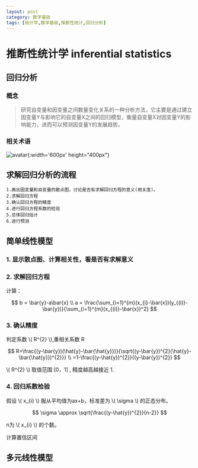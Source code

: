 ```yaml
---
layout: post
category: 数学基础
tags: [统计学,数学基础,推断性统计,回归分析]
---
```


推断性统计学 inferential statistics
==============

## 回归分析

### 概念

> 研究自变量和因变量之间数量变化关系的一种分析方法，它主要是通过建立因变量Y与影响它的自变量X之间的回归模型，衡量自变量X对因变量Y的影响能力，进而可以预测因变量Y的发展趋势。

### 相关术语

![avatar](https://gwfp.github.io/static/images/19/12/08/regressiveanalysis.png){:width='600px' height="400px"}

## 求解回归分析的流程

	1.画出因变量和自变量的散点图，讨论是否有求解回归方程的意义(相关度)。
	2.求解回归方程
	3.确认回归方程的精度
	4.进行回归方程系数的检验
	5.总体回归估计
	6.进行预测


## 简单线性模型

### 1. 显示散点图、计算相关性，看是否有求解意义

### 2. 求解回归方程

计算：

$$
	b = \bar{y}-a\bar{x}  \\
	a = \frac{\sum_{i=1}^{m}(x_{i}-\bar{x})(y_{(i)}-\bar{y})}{\sum_{i=1}^{m}(x_{(i)}-\bar{x})^2}
$$

### 3. 确认精度

判定系数 \\( R^{2} \\),重相关系数 R

$$
	R=\frac{(y-\bar{y})(\hat{y}-\bar{\hat{y}})}{\sqrt{(y-\bar{y})^{2}(\hat{y}-\bar{\hat{y}})^{2}}}	\\
	 =1-\frac{(y-\hat{y})^{2}}{(y-\bar{y})^{2}}
$$

\\( R^{2} \\) 取值范围 [0，1] , 精度越高越接近 1.

### 4. 回归系数检验

假设 \\( x_{i} \\) 服从平均值为ax+b，标准差为 \\(  \sigma \\) 的正态分布。

$$
	\sigma \approx \sqrt{\frac{(y-\hat{y})^{2}}{n-2}}
$$

n为 \\( x_{i} \\) 的个数。

计算置信区间


## 多元线性模型
